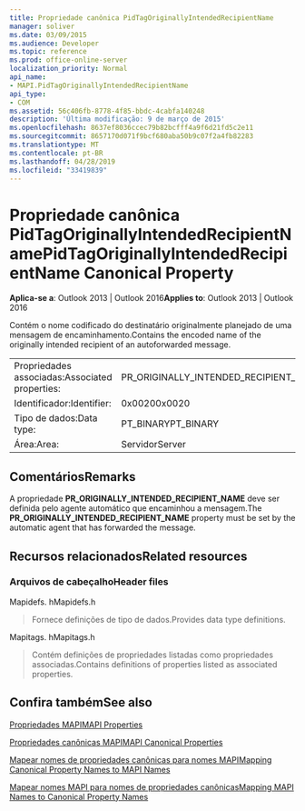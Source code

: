 ```yaml
---
title: Propriedade canônica PidTagOriginallyIntendedRecipientName
manager: soliver
ms.date: 03/09/2015
ms.audience: Developer
ms.topic: reference
ms.prod: office-online-server
localization_priority: Normal
api_name:
- MAPI.PidTagOriginallyIntendedRecipientName
api_type:
- COM
ms.assetid: 56c406fb-8778-4f85-bbdc-4cabfa140248
description: 'Última modificação: 9 de março de 2015'
ms.openlocfilehash: 8637ef8036ccec79b82bcfff4a9f6d21fd5c2e11
ms.sourcegitcommit: 8657170d071f9bcf680aba50b9c07f2a4fb82283
ms.translationtype: MT
ms.contentlocale: pt-BR
ms.lasthandoff: 04/28/2019
ms.locfileid: "33419839"
---
```

# <a name="pidtagoriginallyintendedrecipientname-canonical-property"></a><span data-ttu-id="f01d8-103">Propriedade canônica PidTagOriginallyIntendedRecipientName</span><span class="sxs-lookup"><span data-stu-id="f01d8-103">PidTagOriginallyIntendedRecipientName Canonical Property</span></span>

  
  
<span data-ttu-id="f01d8-104">**Aplica-se a**: Outlook 2013 | Outlook 2016</span><span class="sxs-lookup"><span data-stu-id="f01d8-104">**Applies to**: Outlook 2013 | Outlook 2016</span></span> 
  
<span data-ttu-id="f01d8-105">Contém o nome codificado do destinatário originalmente planejado de uma mensagem de encaminhamento.</span><span class="sxs-lookup"><span data-stu-id="f01d8-105">Contains the encoded name of the originally intended recipient of an autoforwarded message.</span></span>
  
|||
|:-----|:-----|
|<span data-ttu-id="f01d8-106">Propriedades associadas:</span><span class="sxs-lookup"><span data-stu-id="f01d8-106">Associated properties:</span></span>  <br/> |<span data-ttu-id="f01d8-107">PR_ORIGINALLY_INTENDED_RECIPIENT_NAME</span><span class="sxs-lookup"><span data-stu-id="f01d8-107">PR_ORIGINALLY_INTENDED_RECIPIENT_NAME</span></span>  <br/> |
|<span data-ttu-id="f01d8-108">Identificador:</span><span class="sxs-lookup"><span data-stu-id="f01d8-108">Identifier:</span></span>  <br/> |<span data-ttu-id="f01d8-109">0x0020</span><span class="sxs-lookup"><span data-stu-id="f01d8-109">0x0020</span></span>  <br/> |
|<span data-ttu-id="f01d8-110">Tipo de dados:</span><span class="sxs-lookup"><span data-stu-id="f01d8-110">Data type:</span></span>  <br/> |<span data-ttu-id="f01d8-111">PT_BINARY</span><span class="sxs-lookup"><span data-stu-id="f01d8-111">PT_BINARY</span></span>  <br/> |
|<span data-ttu-id="f01d8-112">Área:</span><span class="sxs-lookup"><span data-stu-id="f01d8-112">Area:</span></span>  <br/> |<span data-ttu-id="f01d8-113">Servidor</span><span class="sxs-lookup"><span data-stu-id="f01d8-113">Server</span></span>  <br/> |
   
## <a name="remarks"></a><span data-ttu-id="f01d8-114">Comentários</span><span class="sxs-lookup"><span data-stu-id="f01d8-114">Remarks</span></span>

<span data-ttu-id="f01d8-115">A propriedade **PR_ORIGINALLY_INTENDED_RECIPIENT_NAME** deve ser definida pelo agente automático que encaminhou a mensagem.</span><span class="sxs-lookup"><span data-stu-id="f01d8-115">The **PR_ORIGINALLY_INTENDED_RECIPIENT_NAME** property must be set by the automatic agent that has forwarded the message.</span></span> 
  
## <a name="related-resources"></a><span data-ttu-id="f01d8-116">Recursos relacionados</span><span class="sxs-lookup"><span data-stu-id="f01d8-116">Related resources</span></span>

### <a name="header-files"></a><span data-ttu-id="f01d8-117">Arquivos de cabeçalho</span><span class="sxs-lookup"><span data-stu-id="f01d8-117">Header files</span></span>

<span data-ttu-id="f01d8-118">Mapidefs. h</span><span class="sxs-lookup"><span data-stu-id="f01d8-118">Mapidefs.h</span></span>
  
> <span data-ttu-id="f01d8-119">Fornece definições de tipo de dados.</span><span class="sxs-lookup"><span data-stu-id="f01d8-119">Provides data type definitions.</span></span>
    
<span data-ttu-id="f01d8-120">Mapitags. h</span><span class="sxs-lookup"><span data-stu-id="f01d8-120">Mapitags.h</span></span>
  
> <span data-ttu-id="f01d8-121">Contém definições de propriedades listadas como propriedades associadas.</span><span class="sxs-lookup"><span data-stu-id="f01d8-121">Contains definitions of properties listed as associated properties.</span></span>
    
## <a name="see-also"></a><span data-ttu-id="f01d8-122">Confira também</span><span class="sxs-lookup"><span data-stu-id="f01d8-122">See also</span></span>



[<span data-ttu-id="f01d8-123">Propriedades MAPI</span><span class="sxs-lookup"><span data-stu-id="f01d8-123">MAPI Properties</span></span>](mapi-properties.md)
  
[<span data-ttu-id="f01d8-124">Propriedades canônicas MAPI</span><span class="sxs-lookup"><span data-stu-id="f01d8-124">MAPI Canonical Properties</span></span>](mapi-canonical-properties.md)
  
[<span data-ttu-id="f01d8-125">Mapear nomes de propriedades canônicas para nomes MAPI</span><span class="sxs-lookup"><span data-stu-id="f01d8-125">Mapping Canonical Property Names to MAPI Names</span></span>](mapping-canonical-property-names-to-mapi-names.md)
  
[<span data-ttu-id="f01d8-126">Mapear nomes MAPI para nomes de propriedades canônicas</span><span class="sxs-lookup"><span data-stu-id="f01d8-126">Mapping MAPI Names to Canonical Property Names</span></span>](mapping-mapi-names-to-canonical-property-names.md)

